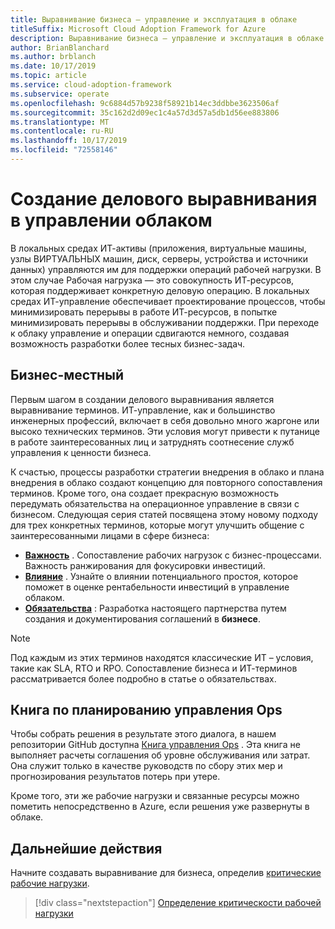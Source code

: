 ```yaml
---
title: Выравнивание бизнеса — управление и эксплуатация в облаке
titleSuffix: Microsoft Cloud Adoption Framework for Azure
description: Выравнивание бизнеса — управление и эксплуатация в облаке
author: BrianBlanchard
ms.author: brblanch
ms.date: 10/17/2019
ms.topic: article
ms.service: cloud-adoption-framework
ms.subservice: operate
ms.openlocfilehash: 9c6884d57b9238f58921b14ec3ddbbe3623506af
ms.sourcegitcommit: 35c162d2d09ec1c4a57d3d57a5db1d56ee883806
ms.translationtype: MT
ms.contentlocale: ru-RU
ms.lasthandoff: 10/17/2019
ms.locfileid: "72558146"
---
```

# <a name="create-business-alignment-in-cloud-management"></a>Создание делового выравнивания в управлении облаком

В локальных средах ИТ-активы (приложения, виртуальные машины, узлы ВИРТУАЛЬНЫХ машин, диск, серверы, устройства и источники данных) управляются им для поддержки операций рабочей нагрузки. В этом случае Рабочая нагрузка — это совокупность ИТ-ресурсов, которая поддерживает конкретную деловую операцию. В локальных средах ИТ-управление обеспечивает проектирование процессов, чтобы минимизировать перерывы в работе ИТ-ресурсов, в попытке минимизировать перерывы в обслуживании поддержки. При переходе к облаку управление и операции сдвигаются немного, создавая возможность разработки более тесных бизнес-задач.

## <a name="business-vernacular"></a>Бизнес-местный

Первым шагом в создании делового выравнивания является выравнивание терминов. ИТ-управление, как и большинство инженерных профессий, включает в себя довольно много жаргоне или высоко технических терминов. Эти условия могут привести к путанице в работе заинтересованных лиц и затруднять соотнесение служб управления к ценности бизнеса.

К счастью, процессы разработки стратегии внедрения в облако и плана внедрения в облако создают концепцию для повторного сопоставления терминов. Кроме того, она создает прекрасную возможность передумать обязательства на операционное управление в связи с бизнесом. Следующая серия статей посвящена этому новому подходу для трех конкретных терминов, которые могут улучшить общение с заинтересованными лицами в сфере бизнеса:

- **[Важность](./criticality.md)** . Сопоставление рабочих нагрузок с бизнес-процессами. Важность ранжирования для фокусировки инвестиций.
- **[Влияние](./impact.md)** . Узнайте о влиянии потенциального простоя, которое поможет в оценке рентабельности инвестиций в управление облаком.
- **[Обязательства](./commitment.md)** : Разработка настоящего партнерства путем создания и документирования соглашений в **бизнесе**.

> [!NOTE]
> Под каждым из этих терминов находятся классические ИТ – условия, такие как SLA, RTO и RPO. Сопоставление бизнеса и ИТ-терминов рассматривается более подробно в статье о обязательствах.

## <a name="ops-management-planning-workbook"></a>Книга по планированию управления Ops

Чтобы собрать решения в результате этого диалога, в нашем репозитории GitHub доступна [Книга управления Ops](https://raw.githubusercontent.com/microsoft/CloudAdoptionFramework/master/manage/opsmanagementworkbook.xlsx) . Эта книга не выполняет расчеты соглашения об уровне обслуживания или затрат. Она служит только в качестве руководств по сбору этих мер и прогнозирования результатов потерь при утере.

Кроме того, эти же рабочие нагрузки и связанные ресурсы можно пометить непосредственно в Azure, если решения уже развернуты в облаке.

## <a name="next-steps"></a>Дальнейшие действия

Начните создавать выравнивание для бизнеса, определив [критические рабочие нагрузки](./criticality.md).

> [!div class="nextstepaction"]
> [Определение критическости рабочей нагрузки](./criticality.md)
